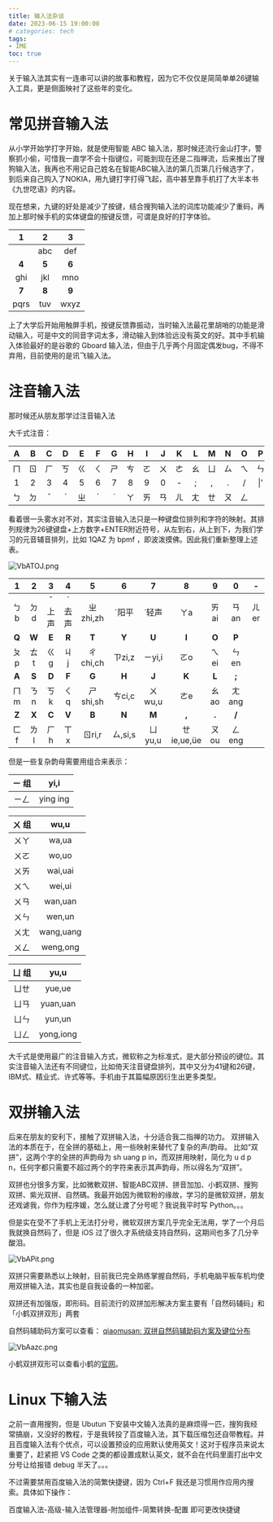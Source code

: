 ```yaml
---
title: 输入法杂谈
date: 2023-06-15 19:00:00
# categories: tech
tags: 
- IME
toc: true
---
```


关于输入法其实有一连串可以讲的故事和教程，因为它不仅仅是简简单单26键输入工具，更是侧面映衬了这些年的变化。

<!-- more -->

# 常见拼音输入法
从小学开始学打字开始，就是使用智能 ABC 输入法，那时候还流行金山打字，警察抓小偷，可惜我一直学不会十指键位，可能到现在还是二指禅流，后来推出了搜狗输入法，我再也不用记自己姓名在智能ABC输入法的第几页第几行候选字了，到后来自己购入了NOKIA，用九键打字打得飞起，高中甚至靠手机打了大半本书《九世呓语》的内容。

现在想来，九键的好处是减少了按键，结合搜狗输入法的词库功能减少了重码，再加上那时候手机的实体键盘的按键反馈，可谓是良好的打字体验。

|1|2|3|
|:-:|:-:|:-:|
||abc|def|
|**4**|**5**|**6**|
|ghi|jkl|mno|
|**7**|**8**|**9**|
|pqrs|tuv|wxyz|


上了大学后开始用触屏手机，按键反馈靠振动，当时输入法最花里胡哨的功能是滑动输入，可是中文的同音字词太多，滑动输入到体验远没有英文的好。其中手机输入体验最好的是谷歌的 Gboard 输入法，但由于几乎两个月固定偶发bug，不得不弃用，目前使用的是讯飞输入法。

# 注音输入法
那时候还从朋友那学过注音输入法

大千式注音：

|A|B|C|D|E|F|G|H|I|J|K|L|M|N|O|P|Q|R|S|T|U|V|W|X|Y|Z|
|:-:|:-:|:-:|:-:|:-:|:-:|:-:|:-:|:-:|:-:|:-:|:-:|:-:|:-:|:-:|:-:|:-:|:-:|:-:|:-:|:-:|:-:|:-:|:-:|:-:|:-:|
|ㄇ|ㄖ|ㄏ|ㄎ|ㄍ|ㄑ|ㄕ|ㄘ|ㄛ|ㄨ|ㄜ|ㄠ|ㄩ|ㄙ|ㄟ|ㄣ|ㄆ|ㄐ|ㄋ|ㄔ|ㄧ|ㄒ|ㄊ|ㄌ|ㄗ|ㄈ|
|1|2|3|4|5|6|7|8|9|0|-|;|,|.|/|\|'|[|]|=|
|ㄅ|ㄉ|ˇ|ˋ|ㄓ|ˊ|˙|ㄚ|ㄞ|ㄢ|ㄦ|ㄤ|ㄝ|ㄡ|ㄥ|||||

看着很一头雾水对不对，其实注音输入法只是一种键盘位排列和字符的映射。其排列规律为26键键盘+上方数字+ENTER附近符号，从左到右，从上到下，为我们学习的元音辅音排列，比如 1QAZ 为 bpmf ，即波泼摸佛。因此我们重新整理上述表。


![VbATOJ.png](https://i.imgloc.com/2023/06/15/VbATOJ.png)

|1|2|3|4|5|6|7|8|9|0|-|
|:-:|:-:|:-:|:-:|:-:|:-:|:-:|:-:|:-:|:-:|:-:|
|ㄅb|ㄉd|ˇ上声|ˋ去声|ㄓzhi,zh|ˊ阳平|˙轻声|ㄚa|ㄞai|ㄢan|ㄦer|
|**Q**|**W**|**E**|**R**|**T**|**Y**|**U**|**I**|**O**|**P**|
|ㄆp|ㄊt|ㄍg|ㄐj|ㄔchi,ch|ㄗzi,z|ㄧyi,i|ㄛo|ㄟei|ㄣen|
|**A**|**S**|**D**|**F**|**G**|**H**|**J**|**K**|**L**|**;**|
|ㄇm|ㄋn|ㄎk|ㄑq|ㄕshi,sh|ㄘci,c|ㄨwu,u|ㄜe|ㄠao|ㄤang|
|**Z**|**X**|**C**|**V**|**B**|**N**|**M**|**,**| **.** | **/** |
|ㄈf|ㄌl|ㄏh|ㄒx|ㄖri,r|ㄙ,si,s|ㄩyu,u|ㄝie,ue,üe|ㄡou|ㄥeng|

但是一些复杂韵母需要用组合来表示：

|ㄧ 组| yi,i| 
|:-:|:-:|
|ㄧㄥ| ying ing  |

|ㄨ 组|wu,u |
|:-:|:-:|
|ㄨㄚ| wa,ua  |
|ㄨㄛ| wo,uo  
|ㄨㄞ| wai,uai  
|ㄨㄟ| wei,ui  
|ㄨㄢ| wan,uan  
|ㄨㄣ| wen,un  
|ㄨㄤ| wang,uang  
|ㄨㄥ| weng,ong  

|ㄩ 组| yu,u  |
|:-:|:-:|
|ㄩㄝ| yue,ue  |
|ㄩㄢ| yuan,uan  |
|ㄩㄣ| yun,un  |
|ㄩㄥ| yong,iong |

大千式是使用最广的注音输入方式，微软称之为标准式，是大部分预设的键位。其实注音输入法还有不同键位，比如倚天注音键盘排列，其中又分为41键和26键，IBM式、精业式、许式等等。手机由于其篇幅原因衍生出更多类型。


# 双拼输入法
后来在朋友的安利下，接触了双拼输入法，十分适合我二指禅的功力。
双拼输入法的本质在于，在全拼的基础上，用一些映射来替代了复杂的声/韵母。
比如“双拼”，这两个字的全拼的声韵母为 sh uang p in，而双拼用映射，简化为 u d p n，任何字都只需要不超过两个的字符来表示其声韵母，所以得名为“双拼”。

双拼也分很多方案，比如微軟双拼、智能ABC双拼、拼音加加、小鹤双拼、搜狗双拼、紫光双拼、自然碼。我最开始因为微软粉的缘故，学习的是微软双拼，朋友还戏谑我，你作为程序媛，怎么就让渡了分号呢？我说我平时写 Python。。。

但是实在受不了手机上无法打分号，微软双拼方案几乎完全无法用，学了一个月后我就换自然码了，但是 iOS 过了很久才系统级支持自然码，这期间也多了几分辛酸泪。

![VbAPit.png](https://i.imgloc.com/2023/06/15/VbAPit.png)

双拼只需要熟悉以上映射，目前我已完全熟练掌握自然码，手机电脑平板车机均使用双拼输入法，其实也是自我设备的一种加密。

双拼还有加强版，即形码。目前流行的双拼加形解决方案主要有「自然码辅码」和「小鹤双拼双形」两套


自然码辅助码方案可以查看： [qiaomusan: 双拼自然码辅助码方案及键位分布](https://zhuanlan.zhihu.com/p/122866844)

![VbAazc.png](https://i.imgloc.com/2023/06/15/VbAazc.png)

小鹤双拼双形可以查看小鹤的[官网](https://help.flypy.com/#/ux)。



# Linux 下输入法

之前一直用搜狗，但是 Ubutun 下安装中文输入法真的是麻烦得一匹，搜狗我经常搞崩，又没好的教程，于是我转投了百度输入法，其下载压缩包还自带教程。并且百度输入法有个优点，可以设置预设的应用默认使用英文！这对于程序员来说太重要了，赶紧把 VS Code 之类的都设置成默认英文，就不会在代码里面打出中文分号让给报错 debug 半天了。。。


不过需要禁用百度输入法的简繁快捷键，因为 Ctrl+F 我还是习惯用作应用内搜索。具体如下操作：

百度输入法-高级-输入法管理器-附加组件-简繁转换-配置 即可更改快捷键

